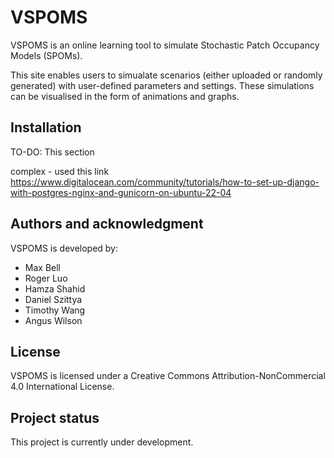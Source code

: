 # VSPOMS

VSPOMS is an online learning tool to simulate Stochastic Patch Occupancy Models (SPOMs).

This site enables users to simualate scenarios (either uploaded or randomly generated) with user-defined parameters and settings.
These simulations can be visualised in the form of animations and graphs.

## Installation
TO-DO: This section

complex - used this link https://www.digitalocean.com/community/tutorials/how-to-set-up-django-with-postgres-nginx-and-gunicorn-on-ubuntu-22-04

## Authors and acknowledgment
VSPOMS is developed by:
- Max Bell
- Roger Luo
- Hamza Shahid
- Daniel Szittya
- Timothy Wang
- Angus Wilson

## License
VSPOMS is licensed under a
Creative Commons Attribution-NonCommercial 4.0 International License.

## Project status
This project is currently under development.
